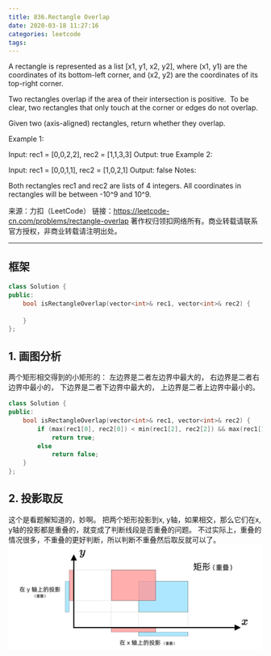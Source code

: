 ```yaml
---
title: 836.Rectangle Overlap
date: 2020-03-18 11:27:16
categories: leetcode
tags:
---
```

A rectangle is represented as a list [x1, y1, x2, y2], where (x1, y1) are the coordinates of its bottom-left corner, and (x2, y2) are the coordinates of its top-right corner.

Two rectangles overlap if the area of their intersection is positive.  To be clear, two rectangles that only touch at the corner or edges do not overlap.

Given two (axis-aligned) rectangles, return whether they overlap.

Example 1:

Input: rec1 = [0,0,2,2], rec2 = [1,1,3,3]
Output: true
Example 2:

Input: rec1 = [0,0,1,1], rec2 = [1,0,2,1]
Output: false
Notes:

Both rectangles rec1 and rec2 are lists of 4 integers.
All coordinates in rectangles will be between -10^9 and 10^9.

来源：力扣（LeetCode）
链接：https://leetcode-cn.com/problems/rectangle-overlap
著作权归领扣网络所有。商业转载请联系官方授权，非商业转载请注明出处。

---

## 框架

```cpp
class Solution {
public:
    bool isRectangleOverlap(vector<int>& rec1, vector<int>& rec2) {

    }
};
```

## 1. 画图分析

两个矩形相交得到的小矩形的：
左边界是二者左边界中最大的，
右边界是二者右边界中最小的，
下边界是二者下边界中最大的，
上边界是二者上边界中最小的。

```cpp
class Solution {
public:
    bool isRectangleOverlap(vector<int>& rec1, vector<int>& rec2) {
        if (max(rec1[0], rec2[0]) < min(rec1[2], rec2[2]) && max(rec1[1], rec2[1]) < min(rec1[3], rec2[3]))
            return true;
        else
            return false;
    }
};
```

## 2. 投影取反

这个是看题解知道的，妙啊。
把两个矩形投影到x, y轴，如果相交，那么它们在x, y轴的投影都是重叠的，就变成了判断线段是否重叠的问题。
不过实际上，重叠的情况很多，不重叠的更好判断，所以判断不重叠然后取反就可以了。
![projection](rectangle-overlap/projection.jpg)
